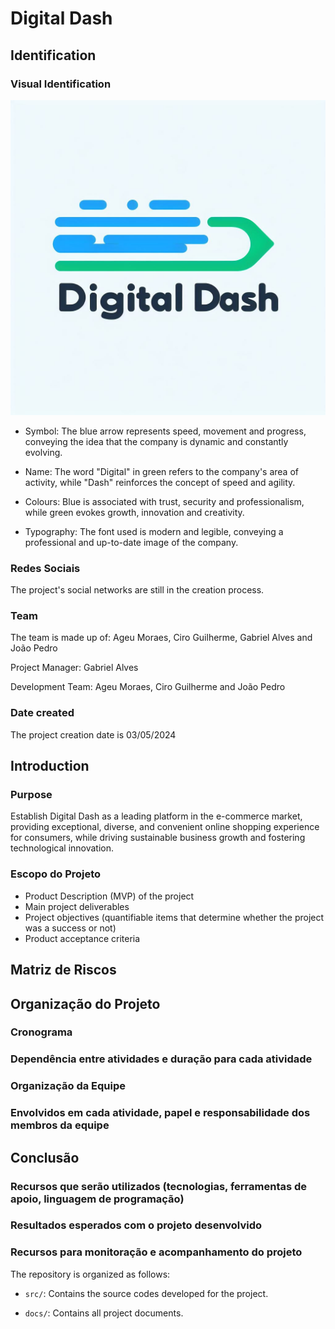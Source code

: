 # **Digital Dash**

## **Identification**

### **Visual Identification**
![Web site logo](src/assets/digital-dash.jpeg)

- Symbol: The blue arrow represents speed, movement and progress, conveying the idea that the company is dynamic and constantly evolving.

- Name: The word "Digital" in green refers to the company's area of ​​activity, while "Dash" reinforces the concept of speed and agility.

- Colours: Blue is associated with trust, security and professionalism, while green evokes growth, innovation and creativity.

- Typography: The font used is modern and legible, conveying a professional and up-to-date image of the company.

### **Redes Sociais**
The project's social networks are still in the creation process.

### **Team**
The team is made up of: Ageu Moraes, Ciro Guilherme, Gabriel Alves and João Pedro

Project Manager: Gabriel Alves

Development Team: Ageu Moraes, Ciro Guilherme and João Pedro

### **Date created**

The project creation date is 03/05/2024

## **Introduction**

### **Purpose**

Establish Digital Dash as a leading platform in the e-commerce market, providing exceptional, diverse, and convenient online shopping experience for consumers, while driving sustainable business growth and fostering technological innovation.   

### **Escopo do Projeto**

- Product Description (MVP) of the project
- Main project deliverables
- Project objectives (quantifiable items that determine whether the project was a success or not)
- Product acceptance criteria

## **Matriz de Riscos**

## **Organização do Projeto**

### **Cronograma**

### **Dependência entre atividades e duração para cada atividade**

### **Organização da Equipe**

### **Envolvidos em cada atividade, papel e responsabilidade dos membros da equipe**

## **Conclusão**

### **Recursos que serão utilizados (tecnologias, ferramentas de apoio, linguagem de programação)**

### **Resultados esperados com o projeto desenvolvido**

### **Recursos para monitoração e acompanhamento do projeto**

The repository is organized as follows:

- `src/`: Contains the source codes developed for the project.

- `docs/`: Contains all project documents.